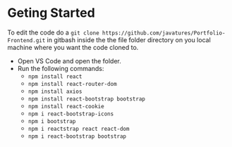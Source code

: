 # Geting Started
To edit the code do a `git clone https://github.com/javatures/Portfolio-Frontend.git` in gitbash inside the the file folder directory on you local machine where you want the code cloned to.
- Open VS Code and open the folder.
- Run the following commands:
    - `npm install react`
    - `npm install react-router-dom`
    - `npm install axios`
    - `npm install react-bootstrap bootstrap`
    - `npm install react-cookie`
    - `npm i react-bootstrap-icons`
    - `npm i bootstrap`
    - `npm i reactstrap react react-dom`
    - `npm i react-bootstrap bootstrap`